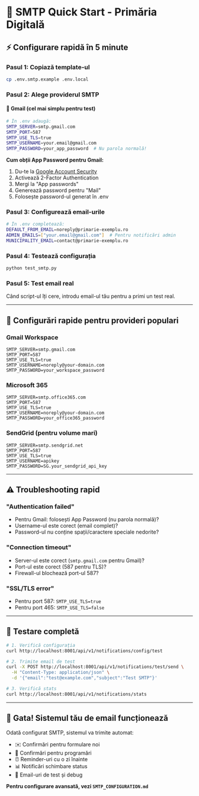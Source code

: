 # 🚀 SMTP Quick Start - Primăria Digitală

## ⚡ Configurare rapidă în 5 minute

### **Pasul 1: Copiază template-ul**
```bash
cp .env.smtp.example .env.local
```

### **Pasul 2: Alege providerul SMTP**

#### 📧 **Gmail (cel mai simplu pentru test)**
```bash
# În .env adaugă:
SMTP_SERVER=smtp.gmail.com
SMTP_PORT=587
SMTP_USE_TLS=true
SMTP_USERNAME=your.email@gmail.com
SMTP_PASSWORD=your_app_password  # Nu parola normală!
```

**Cum obții App Password pentru Gmail:**
1. Du-te la [Google Account Security](https://myaccount.google.com/security)
2. Activează 2-Factor Authentication 
3. Mergi la "App passwords" 
4. Generează password pentru "Mail"
5. Folosește password-ul generat în .env

### **Pasul 3: Configurează email-urile**
```bash
# În .env completează:
DEFAULT_FROM_EMAIL=noreply@primarie-exemplu.ro
ADMIN_EMAILS=["your.email@gmail.com"]  # Pentru notificări admin
MUNICIPALITY_EMAIL=contact@primarie-exemplu.ro
```

### **Pasul 4: Testează configurația**
```bash
python test_smtp.py
```

### **Pasul 5: Test email real**
Când script-ul îți cere, introdu email-ul tău pentru a primi un test real.

---

## 🎯 Configurări rapide pentru provideri populari

### **Gmail Workspace**
```env
SMTP_SERVER=smtp.gmail.com
SMTP_PORT=587
SMTP_USE_TLS=true
SMTP_USERNAME=noreply@your-domain.com
SMTP_PASSWORD=your_workspace_password
```

### **Microsoft 365**
```env
SMTP_SERVER=smtp.office365.com
SMTP_PORT=587
SMTP_USE_TLS=true
SMTP_USERNAME=noreply@your-domain.com
SMTP_PASSWORD=your_office365_password
```

### **SendGrid (pentru volume mari)**
```env
SMTP_SERVER=smtp.sendgrid.net
SMTP_PORT=587
SMTP_USE_TLS=true
SMTP_USERNAME=apikey
SMTP_PASSWORD=SG.your_sendgrid_api_key
```

---

## ⚠️  Troubleshooting rapid

### **"Authentication failed"**
- Pentru Gmail: folosești App Password (nu parola normală)?
- Username-ul este corect (email complet)?
- Password-ul nu conține spații/caractere speciale nedorite?

### **"Connection timeout"**
- Server-ul este corect (`smtp.gmail.com` pentru Gmail)?
- Port-ul este corect (587 pentru TLS)?
- Firewall-ul blochează port-ul 587?

### **"SSL/TLS error"**
- Pentru port 587: `SMTP_USE_TLS=true`
- Pentru port 465: `SMTP_USE_TLS=false`

---

## 🧪 Testare completă

```bash
# 1. Verifică configurația
curl http://localhost:8001/api/v1/notifications/config/test

# 2. Trimite email de test
curl -X POST http://localhost:8001/api/v1/notifications/test/send \
  -H "Content-Type: application/json" \
  -d '{"email":"test@example.com","subject":"Test SMTP"}'

# 3. Verifică stats
curl http://localhost:8001/api/v1/notifications/stats
```

---

## 🎉 Gata! Sistemul tău de email funcționează

Odată configurat SMTP, sistemul va trimite automat:
- ✉️ Confirmări pentru formulare noi
- 📅 Confirmări pentru programări  
- ⏰ Reminder-uri cu o zi înainte
- 📊 Notificări schimbare status
- 🔧 Email-uri de test și debug

**Pentru configurare avansată, vezi `SMTP_CONFIGURATION.md`**